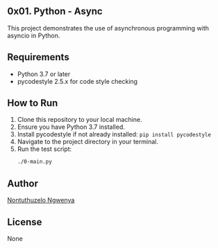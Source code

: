 ## 0x01. Python - Async

This project demonstrates the use of asynchronous programming with asyncio in Python.

## Requirements

- Python 3.7 or later
- pycodestyle 2.5.x for code style checking

## How to Run

1. Clone this repository to your local machine.
2. Ensure you have Python 3.7 installed.
3. Install pycodestyle if not already installed: `pip install pycodestyle`
4. Navigate to the project directory in your terminal.
5. Run the test script:
    ```bash
    ./0-main.py
    ```

## Author

[Nontuthuzelo Ngwenya](https://github.com/DeeGemini)

## License
None
